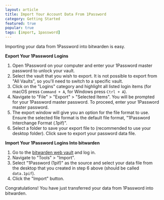 ```yaml
---
layout: article
title: Import Your Account Data From 1Password
category: Getting Started
featured: true
popular: true
tags: [import, 1password]
---
```


Importing your data from 1Password into bitwarden is easy.

**Export Your 1Password Logins**

1. Open 1Password on your computer and enter your 1Password master password to unlock your vault.
2. Select the vault that you wish to export. It is not possible to export from "All Vaults", so you'll need to switch to a
   specific vault.
3. Click on the "Logins" category and highlight all listed login items (for macOS press `Command + A`, for Windows
   press `Ctrl + A`).
4. Navigate to "File" > "Export" > "Selected Items". You will be prompted for your 1Password master password. To proceed,
   enter your 1Password master password.
5. The export window will give you an option for the file format to use. Ensure the selected file format is the default
   file format, "1Password Interchange Format (.1pif)".
6. Select a folder to save your export file to (recommended to use your desktop folder). Click save to export your
   password data file.

**Import Your 1Password Logins Into bitwarden**

1. Go to the [bitwarden web vault][bitwarden-vault] and log in.
2. Navigate to "Tools" > "Import".
3. Select "1Password (1pif)" as the source and select your data file from the desktop that you created in step 6
   above (should be called `data.1pif`).
4. Click the "Import" button.

Congratulations! You have just transferred your data from 1Password into bitwarden.

[bitwarden-vault]: https://vault.bitwarden.com
